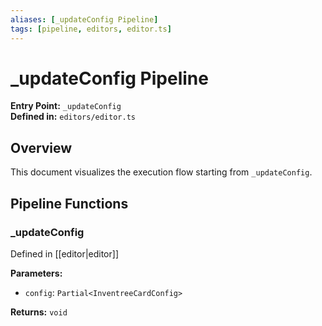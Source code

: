 ```yaml
---
aliases: [_updateConfig Pipeline]
tags: [pipeline, editors, editor.ts]
---
```


# _updateConfig Pipeline

**Entry Point:** `_updateConfig`  
**Defined in:** `editors/editor.ts`  

## Overview

This document visualizes the execution flow starting from `_updateConfig`.

## Pipeline Functions

### _updateConfig

Defined in [[editor|editor]]

**Parameters:**

- `config`: `Partial<InventreeCardConfig>`

**Returns:** `void`


